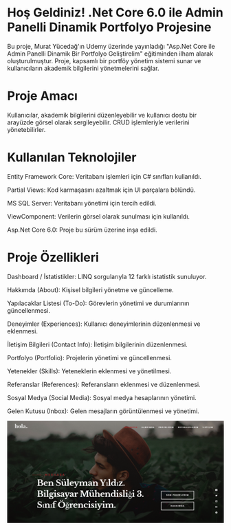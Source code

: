 # Hoş Geldiniz! .Net Core 6.0 ile Admin Panelli Dinamik Portfolyo Projesine

Bu proje, Murat Yücedağ'ın Udemy üzerinde yayınladığı "Asp.Net Core ile Admin Panelli Dinamik Bir Portfolyo Geliştirelim" eğitiminden ilham alarak oluşturulmuştur. Proje, kapsamlı bir portföy yönetim sistemi sunar ve kullanıcıların akademik bilgilerini yönetmelerini sağlar.

# Proje Amacı

Kullanıcılar, akademik bilgilerini düzenleyebilir ve kullanıcı dostu bir arayüzde görsel olarak sergileyebilir. CRUD işlemleriyle verilerini yönetebilirler.

# Kullanılan Teknolojiler

Entity Framework Core: Veritabanı işlemleri için C# sınıfları kullanıldı.

Partial Views: Kod karmaşasını azaltmak için UI parçalara bölündü.

MS SQL Server: Veritabanı yönetimi için tercih edildi.

ViewComponent: Verilerin görsel olarak sunulması için kullanıldı.

Asp.Net Core 6.0: Proje bu sürüm üzerine inşa edildi.

# Proje Özellikleri

Dashboard / İstatistikler: LINQ sorgularıyla 12 farklı istatistik sunuluyor.

Hakkımda (About): Kişisel bilgileri yönetme ve güncelleme.

Yapılacaklar Listesi (To-Do): Görevlerin yönetimi ve durumlarının güncellenmesi.

Deneyimler (Experiences): Kullanıcı deneyimlerinin düzenlenmesi ve eklenmesi.

İletişim Bilgileri (Contact Info): İletişim bilgilerinin düzenlenmesi.

Portfolyo (Portfolio): Projelerin yönetimi ve güncellenmesi.

Yetenekler (Skills): Yeteneklerin eklenmesi ve yönetilmesi.

Referanslar (References): Referansların eklenmesi ve düzenlenmesi.

Sosyal Medya (Social Media): Sosyal medya hesaplarının yönetimi.

Gelen Kutusu (Inbox): Gelen mesajların görüntülenmesi ve yönetimi.

![Ekran Görüntüsü](a.png)
